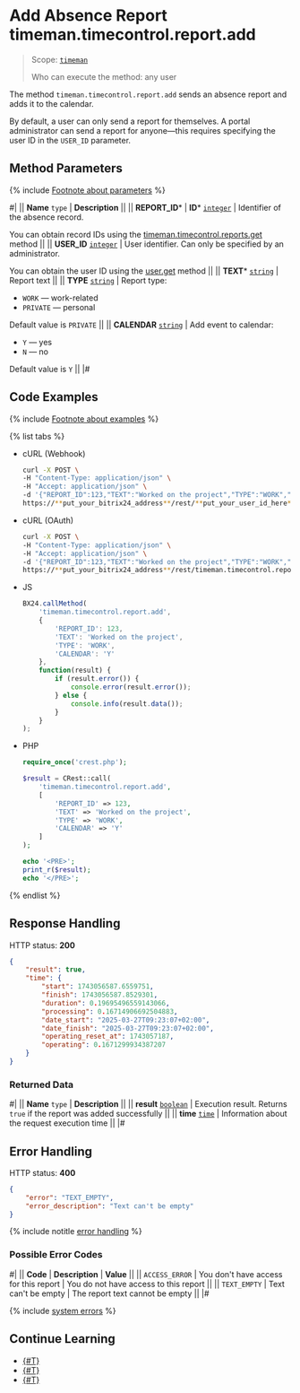 # Add Absence Report timeman.timecontrol.report.add

> Scope: [`timeman`](../../scopes/permissions.md)
>
> Who can execute the method: any user

The method `timeman.timecontrol.report.add` sends an absence report and adds it to the calendar.

By default, a user can only send a report for themselves. A portal administrator can send a report for anyone—this requires specifying the user ID in the `USER_ID` parameter.

## Method Parameters

{% include [Footnote about parameters](../../../_includes/required.md) %}

#|
|| **Name**
`type` | **Description** ||
|| **REPORT_ID*** \| **ID***
[`integer`](../../data-types.md) | Identifier of the absence record.

You can obtain record IDs using the [timeman.timecontrol.reports.get](./timeman-timecontrol-reports-get.md#reports) method ||
|| **USER_ID**
[`integer`](../../data-types.md) | User identifier. Can only be specified by an administrator.

You can obtain the user ID using the [user.get](../../user/user-get.md) method ||
|| **TEXT***
[`string`](../../data-types.md) | Report text ||
|| **TYPE**
[`string`](../../data-types.md) | Report type:
- `WORK` — work-related
- `PRIVATE` — personal

Default value is `PRIVATE` ||
|| **CALENDAR**
[`string`](../../data-types.md) | Add event to calendar:
- `Y` — yes
- `N` — no

Default value is `Y` ||
|#

## Code Examples

{% include [Footnote about examples](../../../_includes/examples.md) %}

{% list tabs %}

- cURL (Webhook)

    ```bash
    curl -X POST \
    -H "Content-Type: application/json" \
    -H "Accept: application/json" \
    -d '{"REPORT_ID":123,"TEXT":"Worked on the project","TYPE":"WORK","CALENDAR":"Y"}' \
    https://**put_your_bitrix24_address**/rest/**put_your_user_id_here**/**put_your_webhook_here**/timeman.timecontrol.report.add
    ```

- cURL (OAuth)

    ```bash
    curl -X POST \
    -H "Content-Type: application/json" \
    -H "Accept: application/json" \
    -d '{"REPORT_ID":123,"TEXT":"Worked on the project","TYPE":"WORK","CALENDAR":"Y","auth":"**put_access_token_here**"}' \
    https://**put_your_bitrix24_address**/rest/timeman.timecontrol.report.add
    ```

- JS

    ```js
    BX24.callMethod(
        'timeman.timecontrol.report.add',
        {
            'REPORT_ID': 123,
            'TEXT': 'Worked on the project',
            'TYPE': 'WORK',
            'CALENDAR': 'Y'
        },
        function(result) {
            if (result.error()) {
                console.error(result.error());
            } else {
                console.info(result.data());
            }
        }
    );
    ```

- PHP

    ```php
    require_once('crest.php');

    $result = CRest::call(
        'timeman.timecontrol.report.add',
        [
            'REPORT_ID' => 123,
            'TEXT' => 'Worked on the project',
            'TYPE' => 'WORK',
            'CALENDAR' => 'Y'
        ]
    );

    echo '<PRE>';
    print_r($result);
    echo '</PRE>';
    ```

{% endlist %}

## Response Handling

HTTP status: **200**

```json
{
    "result": true,
    "time": {
        "start": 1743056587.6559751,
        "finish": 1743056587.8529301,
        "duration": 0.19695496559143066,
        "processing": 0.16714906692504883,
        "date_start": "2025-03-27T09:23:07+02:00",
        "date_finish": "2025-03-27T09:23:07+02:00",
        "operating_reset_at": 1743057187,
        "operating": 0.1671299934387207
    }
}
```

### Returned Data

#|
|| **Name**
`type` | **Description** ||
|| **result**
[`boolean`](../../data-types.md) | Execution result. Returns `true` if the report was added successfully ||
|| **time**
[`time`](../../data-types.md#time) | Information about the request execution time ||
|#

## Error Handling

HTTP status: **400**

```json
{
    "error": "TEXT_EMPTY",
    "error_description": "Text can't be empty"
}
```

{% include notitle [error handling](../../../_includes/error-info.md) %}

### Possible Error Codes

#|
|| **Code** | **Description** | **Value** ||
|| `ACCESS_ERROR` | You don't have access for this report | You do not have access to this report ||
|| `TEXT_EMPTY` | Text can't be empty | The report text cannot be empty ||
|#

{% include [system errors](../../../_includes/system-errors.md) %}

## Continue Learning 

- [{#T}](./index.md)
- [{#T}](./timeman-timecontrol-reports-get.md)
- [{#T}](./timeman-timecontrol-reports-users-get.md)